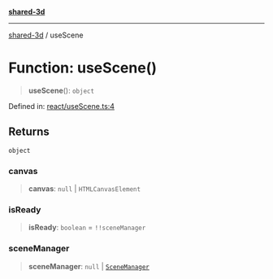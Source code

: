 [**shared-3d**](../README.md)

***

[shared-3d](../globals.md) / useScene

# Function: useScene()

> **useScene**(): `object`

Defined in: [react/useScene.ts:4](https://github.com/ysordo/shared-3d/blob/b750310afe185bd40b1dfb3440389c48aa09489c/src/react/useScene.ts#L4)

## Returns

`object`

### canvas

> **canvas**: `null` \| `HTMLCanvasElement`

### isReady

> **isReady**: `boolean` = `!!sceneManager`

### sceneManager

> **sceneManager**: `null` \| [`SceneManager`](../classes/SceneManager.md)

